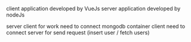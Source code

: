 client application developed by VueJs 
server application developed by nodeJs

server client for work need to connect mongodb container 
client need to connect server for send request (insert user / fetch users) 